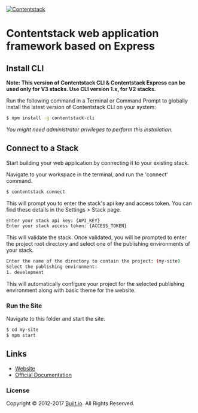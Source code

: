 [![Contentstack](https://www.contentstack.com/docs/static/images/contentstack.png)](https://www.built.io/products/contentstack/overview)

# Contentstack web application framework based on Express

## Install CLI

**Note: This version of Contentstack CLI & Contentstack Express can be used only for V3 stacks. Use CLI version 1.x, for V2 stacks.**

Run the following command in a Terminal or Command Prompt to globally install the latest version of Contentstack CLI on your system:
```bash
$ npm install -g contentstack-cli
```
​*You might need administrator privileges to perform this installation.*​

## Connect to a Stack
Start building your web application by connecting it to your existing stack.

Navigate to your workspace in the terminal, and run the 'connect' command.
```bash
$ contentstack connect
```
This will prompt you to enter the stack's api key and access token. You can find these details in the Settings > Stack page.

```bash
Enter your stack api key: {API_KEY}
Enter your stack access token: {ACCESS_TOKEN}
```

This will validate the stack. Once validated, you will be prompted to enter the project root directory and select one of the publishing environments of your stack.

```bash
Enter the name of the directory to contain the project: (my-site)
Select the publishing environment:
1. development
```
This will automatically configure your project for the selected publishing environment along with basic theme for the website.

### Run the Site
Navigate to this folder and start the site.
```bash
$ cd my-site
$ npm start
```

## Links
- [Website](https://www.built.io/products/contentstack/overview)
- [Official Documentation](https://www.contentstack.com//docs/tools-and-frameworks/web-framework-contentstack-express
)

### License
Copyright © 2012-2017 [Built.io](https://www.built.io/). All Rights Reserved.
